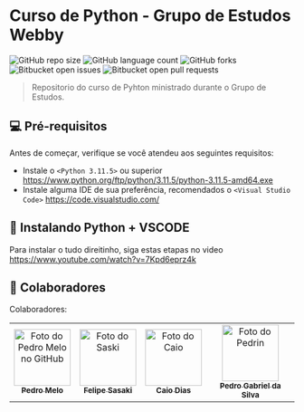 # Curso de Python - Grupo de Estudos Webby

![GitHub repo size](https://img.shields.io/github/repo-size/webbyinternet/CursoPython?style=for-the-badge)
![GitHub language count](https://img.shields.io/github/languages/count/webbyinternet/CursoPython?style=for-the-badge)
![GitHub forks](https://img.shields.io/github/forks/webbyinternet/CursoPython?style=for-the-badge)
![Bitbucket open issues](https://img.shields.io/bitbucket/issues/webbyinternet/CursoPython?style=for-the-badge)
![Bitbucket open pull requests](https://img.shields.io/bitbucket/pr-raw/webbyinternet/CursoPython?style=for-the-badge)

> Repositorio do curso de Pyhton ministrado durante o Grupo de Estudos.


## 💻 Pré-requisitos

Antes de começar, verifique se você atendeu aos seguintes requisitos:

* Instale o `<Python 3.11.5>` ou superior https://www.python.org/ftp/python/3.11.5/python-3.11.5-amd64.exe
* Instale alguma IDE de sua preferência, recomendados o `<Visual Studio Code>` https://code.visualstudio.com/

## 🚀 Instalando Python + VSCODE

Para instalar o tudo direitinho, siga estas etapas no video https://www.youtube.com/watch?v=7Kpd6eprz4k

## 🤝 Colaboradores

Colaboradores:

<table>
  <tr>
    <td align="center">
      <a href="https://github.com/pdrlucas">
        <img src="https://avatars.githubusercontent.com/u/50242995?v=4" width="100px;" alt="Foto do Pedro Melo no GitHub"/><br>
        <sub>
          <b>Pedro Melo</b>
        </sub>
      </a>
    </td>
    <td align="center">
      <a href="https://github.com/fesasaki">
        <img src="https://avatars.githubusercontent.com/u/89440291?v=4" width="100px;" alt="Foto do Saski"/><br>
        <sub>
          <b>Felipe Sasaki</b>
        </sub>
      </a>
    </td>
    <td align="center">
      <a href="https://github.com/CaioCLDias">
        <img src="https://avatars.githubusercontent.com/u/23087077?v=4" width="100px;" alt="Foto do Caio"/><br>
        <sub>
          <b>Caio Dias</b>
        </sub>
      </a>
    </td>
      <td align="center">
      <a href="https://github.com/PedroGabrielS">
        <img src="https://avatars.githubusercontent.com/u/105056917" width="100px;" alt="Foto do Pedrin"/><br>
        <sub>
          <b>Pedro Gabriel da Silva</b>
        </sub>
      </a>
    </td>

 
   
